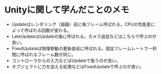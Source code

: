 # Unityに関して学んだことのメモ
- Updateはレンダリング（描画）前に毎フレーム呼ばれる。CPUの性能差によって呼ばれる回数が変わる。
- LateUpdateはUpdateの後に呼ばれる。カメラ追従などはこちらで呼ぶのが良い。
- FixedUpdateは物理挙動の更新直前に呼ばれる。固定フレームレートで一秒間に呼ばれるフレーム数が同じ。
- コントローラからの入力などはUpdateで扱うのが良い。
- オブジェクトに力を加える処理などはFixedUpdateで呼ぶのが良い。
